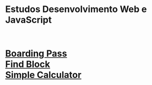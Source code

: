 <h1>Estudos Desenvolvimento Web e JavaScript<h1>
<br>
<a href="https://jkelvin001.github.io/javascript-2/boarding-pass" target="_blank">Boarding Pass</a>
<br>
<a href="https://jkelvin001.github.io/javascript-2/find-block" target="_blank">Find Block</a>
<br>
<a href="https://jkelvin001.github.io/javascript-2/calculadora-simples" target="_blank">Simple Calculator</a>
<br>

